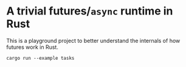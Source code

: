 # A trivial futures/`async` runtime in Rust

This is a playground project to better understand the internals
of how futures work in Rust.

```shell
cargo run --example tasks
```
